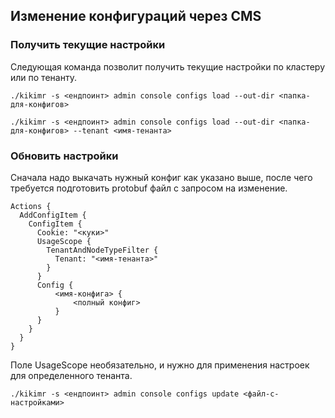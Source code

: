 ## Изменение конфигураций через CMS

### Получить текущие настройки

Следующая команда позволит получить текущие настройки по кластеру или по тенанту.

```
./kikimr -s <ендпоинт> admin console configs load --out-dir <папка-для-конфигов>
```

```
./kikimr -s <ендпоинт> admin console configs load --out-dir <папка-для-конфигов> --tenant <имя-тенанта>
```

### Обновить настройки

Сначала надо выкачать нужный конфиг как указано выше, после чего требуется подготовить protobuf файл с запросом на изменение.

```
Actions {
  AddConfigItem {
    ConfigItem {
      Cookie: "<куки>"
      UsageScope {
        TenantAndNodeTypeFilter {
          Tenant: "<имя-тенанта>"
        }
      }
      Config {
          <имя-конфига> {
              <полный конфиг>
          }
      }
    }
  }
}
```

Поле UsageScope необязательно, и нужно для применения настроек для определенного тенанта.

```
./kikimr -s <ендпоинт> admin console configs update <файл-с-настройками>
```
